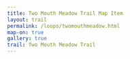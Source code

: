 ```yaml
---
title: Two Mouth Meadow Trail Map Item
layout: trail
permalink: /loops/twomouthmeadow.html
map-on: true
gallery: true
trail: Two Mouth Meadow Trail
---
```


